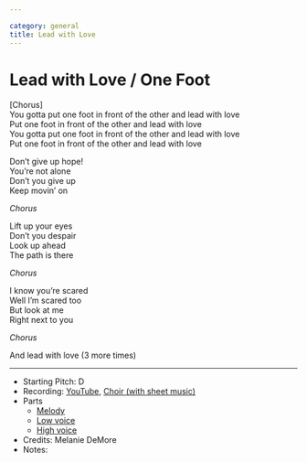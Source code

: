 ```yaml
---

category: general
title: Lead with Love 
---
```



# Lead with Love / One Foot

[Chorus]  
You gotta put one foot in front of the other and lead with love  
Put one foot in front of the other and lead with love  
You gotta put one foot in front of the other and lead with love  
Put one foot in front of the other and lead with love  

Don’t give up hope!  
You’re not alone  
Don’t you give up  
Keep movin’ on  

*Chorus*  
   
Lift up your eyes  
Don’t you despair  
Look up ahead  
The path is there  

*Chorus*  
  
I know you’re scared  
Well I’m scared too  
But look at me  
Right next to you  
  
*Chorus*  

And lead with love (3 more times)  

---
* Starting Pitch: D
* Recording: [YouTube](https://www.youtube.com/watch?v=9w22S8foSbk), [Choir (with sheet music)](https://youtu.be/PbCLa0iUQd4)
* Parts
  * [Melody](/_Media/one_foot_melody.mp3)
  * [Low voice](/_Media/one_foot_low.mp3)
  * [High voice](/_Media/one_foot_high.mp3)
* Credits: Melanie DeMore
* Notes: 
